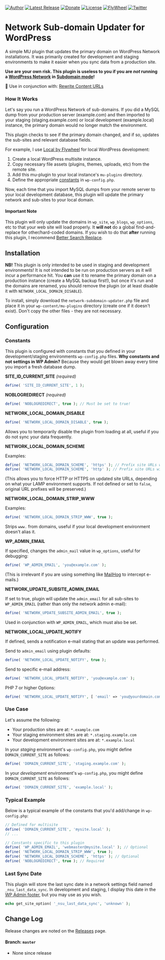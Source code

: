 [![Author](https://img.shields.io/badge/author-Daniel%20M.%20Hendricks-lightgrey.svg?colorB=9900cc )](https://www.danhendricks.com)
[![Latest Release](https://img.shields.io/github/release/dmhendricks/wordpress-network-subdomain-updater-plugin.svg)](https://github.com/dmhendricks/wordpress-network-subdomain-updater-plugin/releases)
[![Donate](https://img.shields.io/badge/Donate-PayPal-green.svg)](https://paypal.me/danielhendricks)
[![License](https://img.shields.io/badge/license-GPLv2-yellow.svg)](https://raw.githubusercontent.com/dmhendricks/wordpress-network-subdomain-updater-plugin/master/LICENSE)
[![FlyWheel](https://img.shields.io/badge/style-FlyWheel-green.svg?style=flat&label=get%20hosted&colorB=AE2A21)](https://getflywheel.com/why-flywheel/?utm_source=github.com&utm_medium=campaign&utm_content=button&utm_campaign=wordpress-network-subdomain-updater-plugin)
[![Twitter](https://img.shields.io/twitter/url/https/github.com/dmhendricks/wordpress-network-subdomain-updater-plugin.svg?style=social)](https://twitter.com/danielhendricks)

# Network Sub-domain Updater for WordPress

A simple MU plugin that updates the primary domain on WordPress Network installations. It was primarily created for development and staging environments to make it easier when you sync data from a production site.

**Use are your own risk. This plugin is useless to you if you are *not* running a [WordPress Network](https://codex.wordpress.org/Create_A_Network) in [Subdomain mode](https://codex.wordpress.org/Create_A_Network#Installing_a_Network)!**

:pushpin: Use in conjunction with: [Rewrite Content URLs](https://github.com/dmhendricks/wordpress-rewrite-content-urls-plugin)

### How It Works

Let's say you run a WordPress Network of sub-domains. If you did a MySQL dump from your production server (example.com) and then imported to your staging (staging.example.com) or local development (example.local) instance, the primary domain would no longer match the environment.

This plugin checks to see if the primary domain changed, and if so, updates the sub-sites and relevant database fields.

For example, I use [Local by Flywheel](https://local.getflywheel.com/) for local WordPress development:

1. Create a local WordPress multisite instance.
2. Copy necessary file assets (plugins, themes, uploads, etc) from the remote site.
3. Add this mu-plugin to your local instance's `mu-plugins` directory.
4. Define the appropriate [constants](https://github.com/dmhendricks/wordpress-network-subdomain-updater-plugin#configuration) in `wp-config.php`.

Now, each time that you import MySQL dumps from your remote server to your local development database, this plugin will update the primary network and sub-sites to your local domain.

#### Important Note

This plugin will only update the domains in `wp_site`, `wp_blogs`, `wp_options`, etc to that your web site will load properly. It **will not** do a global find-and-replace for other/hard-coded domains. If you wish to do that **after** running this plugin, I recommend [Better Search Replace](https://wordpress.org/plugins/better-search-replace/).

## Installation

**NB!** This plugin is only intended to be used in staging and development environments! It is not intended to be run on production servers as it will incur a performance hit. You **can** use it to rename the primary domain on a production instance (create a MySQL backup first!), but once it's run and the domains are renamed, you should remove the plugin (or at least disable it with `NETWORK_LOCAL_DOMAIN_DISABLE`).

To install, simply download the `network-subdomain-updater.php` file and place it in your `wp-content/mu-plugins` directory (create one if it doesn't exist). Don't copy the other files - they are not necessary.

## Configuration

### Constants

This plugin is configured with constants that you defined in your development/staging environments `wp-config.php` files. **Why constants and not settings in WP Admin?** Because they would get blown away every time you import a fresh database dump.

**SITE_ID_CURRENT_SITE** *(required)*

```php
define( 'SITE_ID_CURRENT_SITE', 1 );
```

**NOBLOGREDIRECT** *(required)*

```php
define( 'NOBLOGREDIRECT', true ); // Must be set to true!
```

**NETWORK_LOCAL_DOMAIN_DISABLE**

```php
define( 'NETWORK_LOCAL_DOMAIN_DISABLE', true );
```

Allows you to temporarily disable the plugin from loading at all, useful if you do not sync your data frequently.

**NETWORK_LOCAL_DOMAIN_SCHEME**

Examples:
```php
define( 'NETWORK_LOCAL_DOMAIN_SCHEME', 'https' ); // Prefix site URLs with: https
define( 'NETWORK_LOCAL_DOMAIN_SCHEME', 'http' ); // Prefix site URLs with: http
```

(This allows you to force HTTP or HTTPS on updated site URLs, depending on what your LAMP environment supports. If not defined or set to `false`, original URL prefixes will be preserved.)

**NETWORK_LOCAL_DOMAIN_STRIP_WWW**

Examples:
```php
define( 'NETWORK_LOCAL_DOMAIN_STRIP_WWW', true );
```

Strips `www.` from domains, useful if your local development environment doesn't alias it.

**WP_ADMIN_EMAIL**

If specified, changes the `admin_mail` value in `wp_options`, useful for debugging:
```php
define( 'WP_ADMIN_EMAIL', 'you@example.com' );
```

(This is irrelevant if you are using something like [MailHog](https://github.com/mailhog/MailHog) to intercept e-mails.)

**NETWORK_UPDATE_SUBSITE_ADMIN_EMAIL**

If set to true, plugin will update the `admin_email` for all sub-sites to `WP_ADMIN_EMAIL` (rather than only the network admin e-mail):
```php
define( 'NETWORK_UPDATE_SUBSITE_ADMIN_EMAIL', true );
```

Used in conjunction with `WP_ADMIN_EMAIL`, which must also be set.

**NETWORK_LOCAL_UPDATE_NOTIFY**

If defined, sends a notification e-mail stating that an update was performed.

Send to `admin_email` using plugin defaults:
```php
define( 'NETWORK_LOCAL_UPDATE_NOTIFY', true );
```

Send to specific e-mail address:
```php
define( 'NETWORK_LOCAL_UPDATE_NOTIFY', 'you@example.com' );
```

PHP 7 or higher Options:
```php
define( 'NETWORK_LOCAL_UPDATE_NOTIFY', [ 'email' => 'you@yourdomain.com', 'subject' => 'Site sync!', 'message' => 'This space intentionally left blank.' ] );
```

### Use Case

Let's assume the following:

- Your production sites are at: `*.example.com`
- Your staging environment sites are at: `*.staging.example.com`
- Your development environment sites are at: `*.example.local`

In your *staging* environment's `wp-config.php`, you might define `DOMAIN_CURRENT_SITE` as follows:
```php
define( 'DOMAIN_CURRENT_SITE', 'staging.example.com' );
```

In your *development* environment's `wp-config.php`, you might define `DOMAIN_CURRENT_SITE` as follows:
```php
define( 'DOMAIN_CURRENT_SITE', 'example.local' );
```

### Typical Example

Below is a typical example of the constants that you'd add/change in `wp-config.php`:

```php
// Defined for multisite
define( 'DOMAIN_CURRENT_SITE', 'mysite.local' );
// ...

// Constants specific to this plugin
define( 'WP_ADMIN_EMAIL', 'webmaster@mysite.local' ); // Optional
define( 'NETWORK_LOCAL_DOMAIN_STRIP_WWW', true );
define( 'NETWORK_LOCAL_DOMAIN_SCHEME', 'https' ); // Optional
define( 'NOBLOGREDIRECT', true ); // Required
```

### Last Sync Date

This plugin will store the last sync date in a network settings field named `_nsu_last_data_sync`. In development and staging, I display this date in the [WP Admin footer](https://web-design-weekly.com/snippets/modify-footer-text-in-wordpress-admin-area/), but you may use as you wish.

```php
echo get_site_option( '_nsu_last_data_sync', 'unknown' );
```

## Change Log

Release changes are noted on the [Releases](https://github.com/dmhendricks/wordpress-network-subdomain-updater-plugin/releases) page.

#### Branch: `master`

* None since release
